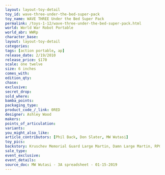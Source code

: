 ```yaml
---
layout: layout-toy-detail 
toy_id: wave-three-under-the-bed-super-pack
toy_name: WAVE THREE Under the Bed Super Pack
permalink: /toys-1-12/wave-three-under-the-bed-super-pack.html
world: World War Robot Portable
world_abr: WWRp
character_base: 
layout: layout-toy-detail
categories: 
tags: [action portable, ap] 
release_date: 2/19/2010
release_price: $170 
scale: one twelve
size: 6 inches
comes_with: 
edition_qty: 
chase: 
exclusive: 
secret_drop: 
sold_where: 
bamba_points: 
packaging_type: 
product_code_/_link: 0RED
designer: Ashley Wood
makers: 
points_of_articulation: 
variants: 
you_might_also_like: 
article_contributors: [Phil Back, Don Slater, MW Wutasi]
toy_pics: 
backstory: Kruschev Memorial Guard Large Martin, Damn Large Martin, RPG Bramble, Sabre Bertie MK2, mini Square
sale_type: 
event_exclusive: 
event_details: 
source_doc: MW Wutasi - 3A spreadsheet - 01-15-2019
---
```

